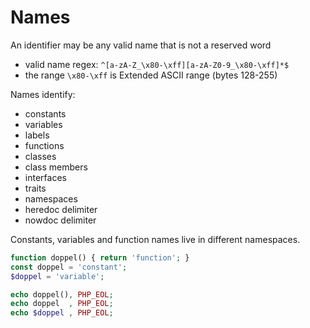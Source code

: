 # Names

An identifier may be any valid name that is not a reserved word
- valid name regex: `^[a-zA-Z_\x80-\xff][a-zA-Z0-9_\x80-\xff]*$`
- the range `\x80-\xff` is Extended ASCII range (bytes 128-255)

Names identify:
- constants
- variables
- labels
- functions
- classes
- class members
- interfaces
- traits
- namespaces
- heredoc delimiter
- nowdoc delimiter


Constants, variables and function names live in different namespaces.

```php
function doppel() { return 'function'; }
const doppel = 'constant';
$doppel = 'variable';

echo doppel(), PHP_EOL;
echo doppel  , PHP_EOL;
echo $doppel , PHP_EOL;
```
